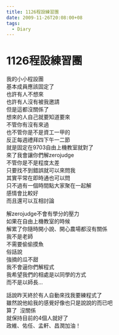 ```yaml
---
title: 1126程設練習團
date: 2009-11-26T20:08:00+08
tags:
  - Diary
---
```

# 1126程設練習團

我的小小程設團  
基本成員應該固定了  
也許有人不想來  
也許有人沒有被我邀請  
但是這都沒關係了  
想來的人自己就要知道要來  
不管你有沒有來過  
也不管你是不是資工一甲的  
反正每週禮拜四下午一二節  
就是固定在9703自由上機教室就對了  
來了我會讓你們解zerojudge  
不管你是不是程度太差  
只要找不到錯誤就可以來問我  
其實平常在即時通也可以問  
只不過有一個時間點大家聚在一起解  
感情會比較好  
而且還可以互相討論  
  
解zerojudge不會有學分的壓力  
如果在自由上機教室的時候  
解累了你隨時開小說、開心農場都沒有關係  
我不是老師  
不需要偷偷摸魚  
俗話說  
強摘的瓜不甜  
我不會逼你們解程式  
我希望我們的相處是以同學的方式  
而不是以師長...  
  
話說昨天終於有人自動來找我要練程式了  
雖然說他給我的感覺好像也只是說說的而已吧  
算了  沒關係  
就保持目前的4個人就好了  
政維、佑任、孟軒、昌潤加油！
